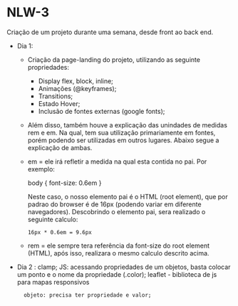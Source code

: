 # NLW-3
 Criação de um projeto durante uma semana, desde front ao back end. 

 * Dia 1:
      - Criação da page-landing do projeto, utilizando as seguinte propriedades:
          * Display flex, block, inline;
          * Animações (@keyframes);
          * Transitions;
          * Estado Hover;
          * Inclusão de fontes externas (google fonts);

  
      - Além disso, também houve a explicação das unindades de medidas rem e em. Na qual, tem sua utilização  primariamente em fontes, porém podendo ser utilizadas em outros lugares. Abaixo segue a explicação de ambas. 
      
      * em = ele irá refletir a medida na qual esta contida no pai. Por exemplo: 
          
          body {
            font-size: 0.6em
          }

          Neste caso, o nosso elemento pai é o HTML (root element), que por padrao do browser é de 16px (podendo variar em diferente navegadores). Descobrindo o elemento pai, sera realizado o seguinte calculo:
            
            16px * 0.6em = 9.6px 
          
      * rem = ele sempre tera referência da font-size do root element (HTML), após isso, realizara o mesmo  calculo descrito acima.  

* Dia 2 :
    clamp;
    JS:
      acessando propriedades de um objetos, basta colocar um ponto e o nome da propriedade (.color);
      leaflet - biblioteca de js para mapas responsivos

        objeto: precisa ter propriedade e valor; 